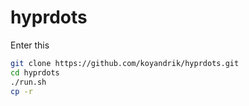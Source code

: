 # hyprdots

Enter this

```bash
git clone https://github.com/koyandrik/hyprdots.git
cd hyprdots
./run.sh
cp -r 

